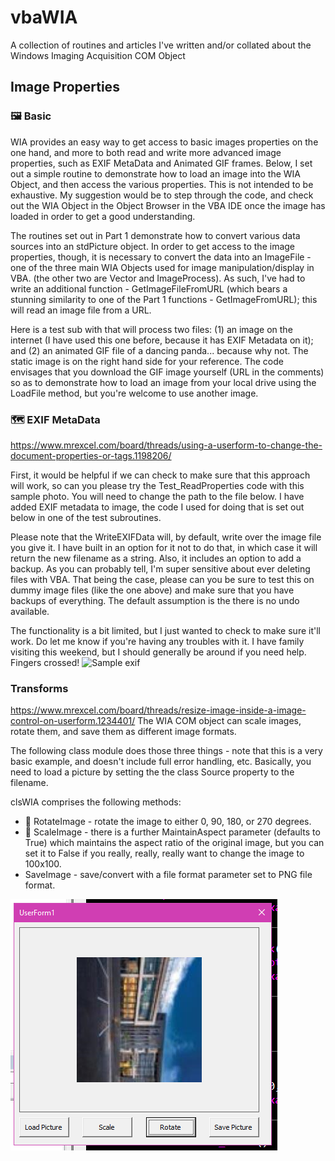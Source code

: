 # vbaWIA
A collection of routines and articles I've written and/or collated about the Windows Imaging Acquisition COM Object


## Image Properties

### :framed_picture: Basic

WIA provides an easy way to get access to basic images properties on the one hand, and more to both read and write more advanced image properties, such as EXIF MetaData and Animated GIF frames. Below, I set out a simple routine to demonstrate how to load an image into the WIA Object, and then access the various properties. This is not intended to be exhaustive. My suggestion would be to step through the code, and check out the WIA Object in the Object Browser in the VBA IDE once the image has loaded in order to get a good understanding.

The routines set out in Part 1 demonstrate how to convert various data sources into an stdPicture object. In order to get access to the image properties, though, it is necessary to convert the data into an ImageFile - one of the three main WIA Objects used for image manipulation/display in VBA. (the other two are Vector and ImageProcess). As such, I've had to write an additional function - GetImageFileFromURL (which bears a stunning similarity to one of the Part 1 functions - GetImageFromURL); this will read an image file from a URL.

Here is a test sub with that will process two files: (1) an image on the internet (I have used this one before, because it has EXIF Metadata on it); and
(2) an animated GIF file of a dancing panda... because why not. The static image is on the right hand side for your reference. The code envisages that you download the GIF image yourself (URL in the comments) so as to demonstrate how to load an image from your local drive using the LoadFile method, but you're welcome to use another image.

### :world_map: EXIF MetaData
https://www.mrexcel.com/board/threads/using-a-userform-to-change-the-document-properties-or-tags.1198206/

First, it would be helpful if we can check to make sure that this approach will work, so can you please try the Test_ReadProperties code with this sample photo. You will need to change the path to the file below. I have added EXIF metadata to image, the code I used for doing that is set out below in one of the test subroutines.

Please note that the WriteEXIFData will, by default, write over the image file you give it. I have built in an option for it not to do that, in which case it will return the new filename as a string. Also, it includes an option to add a backup. As you can probably tell, I'm super sensitive about ever deleting files with VBA. That being the case, please can you be sure to test this on dummy image files (like the one above) and make sure that you have backups of everything. The default assumption is the there is no undo available.

The functionality is a bit limited, but I just wanted to check to make sure it'll work. Do let me know if you're having any troubles with it. I have family visiting this weekend, but I should generally be around if you need help. Fingers crossed!
![Sample exif](https://github.com/KallunWillock/JustMoreVBA/blob/main/Images/pexels-jill-evans-11567527.jpg)

### Transforms
https://www.mrexcel.com/board/threads/resize-image-inside-a-image-control-on-userform.1234401/
The WIA COM object can scale images, rotate them, and save them as different image formats. 

The following class module does those three things - note that this is a very basic example, and doesn't include full error handling, etc. Basically, you need to load a picture by setting the the class Source property to the filename. 

clsWIA comprises the following methods:

* :arrows_counterclockwise: RotateImage - rotate the image to either 0, 90, 180, or 270 degrees. 
* :straight_ruler: ScaleImage - there is a further MaintainAspect parameter (defaults to True) which maintains the aspect ratio of the original image, but you can set it to False if you really, really, really want to change the image to 100x100. 
* SaveImage - save/convert with a file format parameter set to PNG file format.

![Sample image](https://github.com/KallunWillock/vbaWIA/blob/main/Transforms/WIA_RotateScale.png)
